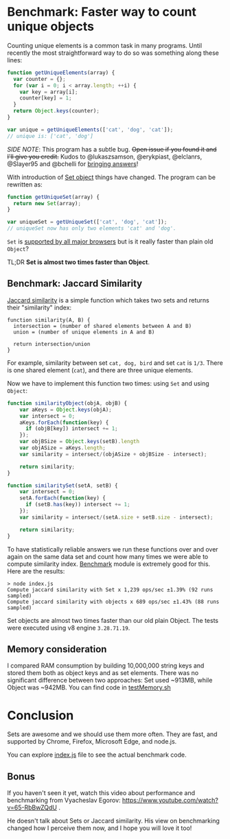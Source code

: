 # Benchmark: Faster way to count unique objects

Counting unique elements is a common task in many programs. 
Until recently the most straightforward way to do so was something along
these lines:

``` js
function getUniqueElements(array) {
  var counter = {};
  for (var i = 0; i < array.length; ++i) {
    var key = array[i];
    counter[key] = 1;
  }
  return Object.keys(counter);
}

var unique = getUniqueElements(['cat', 'dog', 'cat']);
// unique is: ['cat', 'dog']
```

*SIDE NOTE*: This program has a subtle bug. ~~Open issue if you found it and
I'll give you credit.~~ Kudos to @lukaszsamson, @erykpiast, @elclanrs, @Slayer95
and @bchelli for [bringing answers](https://github.com/anvaka/set-vs-object/issues)!

With introduction of [Set object](https://developer.mozilla.org/en-US/docs/Web/JavaScript/Reference/Global_Objects/Set)
things have changed. The program can be rewritten as:

``` js
function getUniqueSet(array) {
  return new Set(array);
}

var uniqueSet = getUniqueSet(['cat', 'dog', 'cat']);
// uniqueSet now has only two elements 'cat' and 'dog'.
```

`Set` is [supported by all major browsers](https://developer.mozilla.org/en-US/docs/Web/JavaScript/Reference/Global_Objects/Set#Browser_compatibility)
but is it really faster than plain old `Object`?

TL;DR **Set is almost two times faster than Object**.

## Benchmark: Jaccard Similarity

[Jaccard similarity](https://en.wikipedia.org/wiki/Jaccard_index) is a simple
function which takes two sets and returns their "similarity" index:

```
function similarity(A, B) {
  intersection = (number of shared elements between A and B)
  union = (number of unique elements in A and B)

  return intersection/union
}
```

For example, similarity between set `cat, dog, bird` and set `cat` is `1/3`.
There is one shared element (`cat`), and there are three unique elements.

Now we have to implement this function two times: using `Set` and using `Object`:

``` js
function similarityObject(objA, objB) {
    var aKeys = Object.keys(objA);
    var intersect = 0;
    aKeys.forEach(function(key) {
      if (objB[key]) intersect += 1;
    });
    var objBSize = Object.keys(setB).length
    var objASize = aKeys.length;
    var similarity = intersect/(objASize + objBSize - intersect);

    return similarity;
}

function similaritySet(setA, setB) {
    var intersect = 0;
    setA.forEach(function(key) {
      if (setB.has(key)) intersect += 1;
    });
    var similarity = intersect/(setA.size + setB.size - intersect);

    return similarity;
}
```

To have statistically reliable answers we run these functions over
and over again on the same data set and count how many times we were able to
compute similarity index. [Benchmark](https://www.npmjs.com/package/benchmark)
module is extremely good for this. Here are the results:

```
> node index.js
Compute jaccard similarity with Set x 1,239 ops/sec ±1.39% (92 runs sampled)
Compute jaccard similarity with objects x 689 ops/sec ±1.43% (88 runs sampled)
```

Set objects are almost two times faster than our old plain Object. The tests
were executed using v8 engine `3.28.71.19`.

## Memory consideration

I compared RAM consumption by building 10,000,000 string keys and stored them
both as object keys and as set elements. There was no significant difference
between two approaches: Set used ~913MB, while Object was ~942MB. You can
find code in [testMemory.sh](https://github.com/anvaka/set-vs-object/blob/master/testMemory.sh)

# Conclusion

Sets are awesome and we should use them more often. They are fast, and supported
by Chrome, Firefox, Microsoft Edge, and node.js.

You can explore [index.js](https://github.com/anvaka/set-vs-object/blob/master/index.js)
file to see the actual benchmark code.

## Bonus

If you haven't seen it yet, watch this video about performance and benchmarking
from Vyacheslav Egorov: https://www.youtube.com/watch?v=65-RbBwZQdU .

He doesn't talk about Sets or Jaccard similarity. His view on benchmarking
changed how I perceive them now, and I hope you will love it too!
